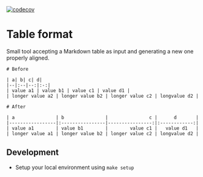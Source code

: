 [![codecov](https://codecov.io/gh/lonepeon/tableformat/branch/main/graph/badge.svg?token=HC7WSVDRO2)](https://codecov.io/gh/lonepeon/tableformat)

# Table format

Small tool accepting a Markdown table as input and generating a new one properly aligned.

```
# Before

| a| b| c| d|
|--|:--|--:|:-:|
| value a1 | value b1 | value c1 | value d1 |
| longer value a2 | longer value b2 | longer value c2 | longvalue d2 |

# After

| a               | b               |               c |      d       |
|-----------------|:----------------|----------------:|:------------:|
| value a1        | value b1        |        value c1 |   value d1   |
| longer value a1 | longer value b2 | longer value c2 | longvalue d2 |
```

## Development

- Setup your local environment using `make setup`
